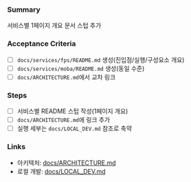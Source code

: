 ### Summary

서비스별 1페이지 개요 문서 스텁 추가

### Acceptance Criteria

- [ ] `docs/services/fps/README.md` 생성(진입점/실행/구성요소 개요)
- [ ] `docs/services/moba/README.md` 생성(동일 수준)
- [ ] `docs/ARCHITECTURE.md`에서 교차 링크

### Steps

- [ ] 서비스별 README 스텁 작성(1페이지 개요)
- [ ] `docs/ARCHITECTURE.md`에 링크 추가
- [ ] 실행 세부는 `docs/LOCAL_DEV.md` 참조로 축약

### Links

- 아키텍처: [docs/ARCHITECTURE.md](docs/ARCHITECTURE.md)
- 로컬 개발: [docs/LOCAL_DEV.md](docs/LOCAL_DEV.md)